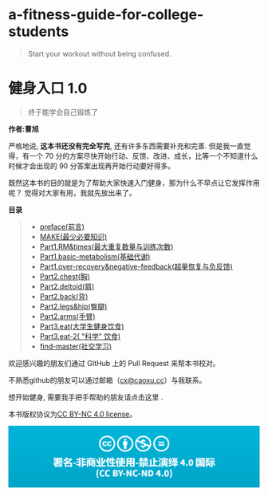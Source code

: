 # a-fitness-guide-for-college-students

> Start your workout without being  confused.

# 健身入口 1.0

> 终于能学会自己锻炼了

**作者:曹旭**

严格地说, **这本书还没有完全写完**, 还有许多东西需要补充和完善. 但是我一直觉得，有一个 70 分的方案尽快开始行动、反馈、改进、成长，比等一个不知道什么时候才会出现的 90 分答案出现再开始行动要好得多。

既然这本书的目的就是为了帮助大家快速入门健身，那为什么不早点让它发挥作用呢？ 觉得对大家有用，我就先放出来了。

**目录**



>* [preface(前言)](https://github.com/caoxuCarlos/A-Fitness-Guide-for-College-Students/blob/master/markdowns/preface.md)
>* [MAKE(最少必要知识)](https://github.com/caoxuCarlos/a-fitness-guide-for-college-students/blob/master/markdowns/MAKE.md)
>* [Part1.RM&times(最大重复数量与训练次数)](https://github.com/caoxuCarlos/a-fitness-guide-for-college-students/blob/master/markdowns/Part1.RM%26times.md)
>* [Part1.basic-metabolism(基础代谢)](https://github.com/caoxuCarlos/a-fitness-guide-for-college-students/blob/master/markdowns/Part1.basic-metabolism.md)
>* [Part1.over-recovery&negative-feedback(超量恢复与负反馈)](https://github.com/caoxuCarlos/a-fitness-guide-for-college-students/blob/master/markdowns/Part1.over-recovery%26negative-feedback.md)
>* [Part2.chest(胸)](https://github.com/caoxuCarlos/a-fitness-guide-for-college-students/blob/master/markdowns/Part2.chest.md)
>* [Part2.deltoid(肩)](https://github.com/caoxuCarlos/a-fitness-guide-for-college-students/blob/master/markdowns/Part2.deltoid.md)
>* [Part2.back(背)](https://github.com/caoxuCarlos/a-fitness-guide-for-college-students/blob/master/markdowns/Part2.back.md)
>* [Part2.legs&hip(臀腿)](https://github.com/caoxuCarlos/a-fitness-guide-for-college-students/blob/master/markdowns/Part2.legs%26hip.md)
>* [Part2.arms(手臂)](https://github.com/caoxuCarlos/a-fitness-guide-for-college-students/blob/master/markdowns/Part2.arms.md)
>* [Part3.eat(大学生健身饮食)](https://github.com/caoxuCarlos/a-fitness-guide-for-college-students/blob/master/markdowns/Part3.eat.md)
>* [Part3.eat-2( "科学" 饮食)](https://github.com/caoxuCarlos/a-fitness-guide-for-college-students/blob/master/markdowns/Part3.eat-2.md)
>* [find-master(社交学习)](https://github.com/caoxuCarlos/a-fitness-guide-for-college-students/blob/master/markdowns/find-master.md)

欢迎感兴趣的朋友们通过 GItHub 上的 Pull Request 来帮本书校对。

不熟悉github的朋友可以通过邮箱（cx@caoxu.cc）与我联系。

想开始健身, 需要我手把手帮助的朋友请点击这里 .

本书版权协议为[CC BY-NC 4.0 license](http://creativecommons.org/licenses/by-nc-nd/4.0/)。

![](https://github.com/caoxuCarlos/a-fitness-guide-for-college-students/blob/master/images/copyright01.png?raw=true)
